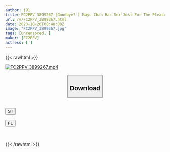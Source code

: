 ```yaml
---
author: j91
title: FC2PPV 3899267 [Goodbye? ] Mayu-Chan Has Sex Just For The Pleasure Of A Man And Squirts! ! ! Creampie/Facial/Sperm Swallowing~Countdown To The End~Low Price Sale For A Limited Time! !
url: /v/FC2PPV_3899267.html
date: 2023-10-26T00:40:00Z
image: "FC2PPV_3899267.jpg"
tags: [Uncensored, ]
maker: [FC2PPV]
actress: [ ]
---
```



{{< rawhtml >}}

<div class="video" data-videoid="P60ylOqpeei0Og1">
    <a href="javascript:;">
        <img src="https://my.j91.asia/v/FC2PPV_3899267.jpg" width="WIDTH" height="HEIGHT" alt="FC2PPV_3899267.mp4" loading="lazy">
    </a>
</div>

<script type="text/javascript" src="https://j91.asia/asset/on-demand-st.js"></script>

<br>
  <link rel="stylesheet" href="https://j91.asia/asset/bs5.css">
  
  <center>
  <button class="btn btn-primary" type="button" data-bs-toggle="collapse" data-bs-target=".multi-collapse" aria-expanded="false" aria-controls="multiCollapseExample1 multiCollapseExample2"><h2>Download</h2></button></center>
</p>
<div class="row">
  <div class="col">
    <div class="collapse multi-collapse" id="multiCollapseExample1">
      <div class="card card-body">
	      	      <br>
<div class="buttons">  
<a href="https://streamtape.to/v/P60ylOqpeei0Og1"><button class="btn-hover color-3"><i class="fa fa-download"></i> ST</button></a></div>
    </div>
  </div>
</div>
  <div class="col">
    <div class="collapse multi-collapse" id="multiCollapseExample2">
      <div class="card card-body">
	      <br>
<div class="buttons">
    <a href="https://filelions.online/f/rk0zg306z1dp"><button class="btn-hover color-9"><i class="fa fa-download"></i> FL</button></a></div>
<br><br>
      </div>
    </div>
  </div>
</div>

{{< /rawhtml >}}